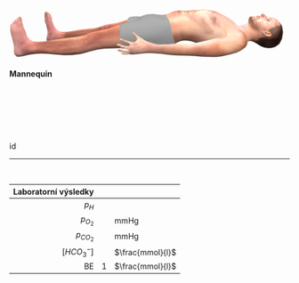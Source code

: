 
<div class="w3-row">
<div class="w3-half w3-large">

<!--bdl-remote-value remoteurl="http://patf-lab06.lf1.cuni.cz:5000/lungsim" interval="10000" id="lungsim" inputs="rate;muscle_pressure;blend_duration;compliance;peep;resistance;run"></bdl-remote-value>
<bdl-remote-value remoteurl="http://patf-lab06.lf1.cuni.cz:5000/cardiohelp" interval="10000" id="cardiohelp" inputs="p_art;p_ven;temp;dot_v"></bdl-remote-value>
<bdl-remote-value remoteurl="http://patf-lab06.lf1.cuni.cz:5000/manequin" interval="10000" id="manequin"></bdl-remote-value-->

![body](body.png)

**Mannequin <bdl-checkbox id="run" default="true" titlemin="STOPPED" titlemax="RUNNING"></bdl-checkbox><br/>**

<bdl-fmi id="idfmi" fpslimit="2" fmuspeed="10" mode="" src="modelECMO_ECMOSimNoReg.js" fminame="modelECMO_ECMOSimNoReg" tolerance="0.000001" starttime="0" fstepsize="1" guid="{1dfd8846-2f82-40f8-8b34-bd76b3a3c1ea}" valuereferences="905971254,905971208,905972945,905972991,905970845,905970846,905970441,905969984,905970885,905973946,905973162,905970848,905972838,100666550,905973350,905974145,905973985,905971304,637535866,905970438,905969981,905970882,905971135" valuelabels="pO2Arteries.partialPressure,pCO2Arteries.partialPressure,pO2Veins.partialPressure,pCO2Veins.partialPressure,Tissue.chemicalSolution.bloodGases.pO2,Tissue.chemicalSolution.bloodGases.pCO2,Veins.chemicalSolution.bloodGases.sO2,Arteries.chemicalSolution.bloodGases.sO2,Tissue.chemicalSolution.bloodGases.sO2,pH_Veins.pH,pH_Arteries.pH,Tissue.chemicalSolution.bloodGases.pH,flowMeasureCardiacOutput.volumeFlowRate,MinuteVolume.SolutionFlow,flowMeasureAlveols.volumeFlowRate,flowMeasureECMO.volumeFlowRate,flowMeasureSweep.volumeFlowRate,pressureArterial.pressure,PressureVeins.pressure,Veins.chemicalSolution.bloodGases.cHCO3,Arteries.chemicalSolution.bloodGases.cHCO3,Tissue.chemicalSolution.bloodGases.cHCO3,pO2_tissue.temperature" inputs="id1,16777223,1,1,0;id2,16777224,1,7998000,0;id3,16777225,1,7998000,0;rate,16777226,1,60,0;id5,16777227,1,1000000,0;id6,16777228,1,1000000,0;id7,16777232,1,1,0;id8,16777233,1,1,0;id9,16777234,1,60000000,0;id10,16777235,1,1,0" inputlabels="Shunts,StarlingLeft,StarlingRight,RR,TV,DV,VAV,RPM,SWEEP,FiO2"></bdl-fmi>

<!--bdl-range id="rate" min="0" max="100" default="7" step="0.5" title="breath rate [1/min]"></bdl-range><br/-->
<div class="w3-hide">
<bdl-range id="blend_duration" min="1" max="10" default="4" step="1" title="how many breaths to change value [1]"></bdl-range><br/>
<bdl-range id="compliance" min="0.5" max="250" default="50" step="0.5" title="Compliance [ml/cmH2O]"></bdl-range><br/>
<bdl-range id="muscle_pressure" min="0" max="100" default="33" title="Muscle Pressure [cmH2O]"></bdl-range><br/>
<bdl-range id="peep" min="4" max="8" default="5" title="Initial pressure [cmH2O]"></bdl-range><br/>
<bdl-range id="resistance" min="8" max="150" default="35" title="Resistance [cmH2O/(l.s)]"></bdl-range><br/>
</div>

<bdl-buttonparams title="1. Set respiration failure" ids="id1,rate,id5,id6" values="0.32,17,500,350"></bdl-buttonparams>

<bdl-range id="id6" title="Death space volume [ml]" min="0" max="2500" default="150" step="10" maxlength="8"></bdl-range>

<bdl-range id="id1" title="Fraction of P-L shunts [0-1]" min="0" max="1" default="0.02" step="0.02" maxlength="8"></bdl-range>id

<hr/>

<bdl-buttonparams title="2. Start compensation mechanism" ids="blend_duration,compliance,muscle_pressure,peep,resistance,rate,id5" values="4,30,14,5,39,51,409"></bdl-buttonparams>


<bdl-range id="rate" min="0" max="100" default="17" step="0.5" title="breath rate [1/min]"></bdl-range><br/>
<bdl-range id="id5" title="Breath volume [ml]" min="100" max="2500" default="500" step="1" maxlength="8" fromid="lungsim" refindex="7"></bdl-range>

<bdl-buttonparams title="Normalize all" ids="id1,id2,id3,rate,id5,id6,id8,id9" values="0.02,1.25,1.25,17,500,150,0,0"></bdl-buttonparams>

</div>
<div class="w3-half">

<div class="w3-khaki w3-xlarge w3-padding w3-margin">

|Laboratorní výsledky | | |
|----:|----:|---|
| $p_H$ |   <bdl-value fromid="idfmi" refindex="10" default="7.12" title="default 7.12"></bdl-value> |
| $p_{O_2}$ |   <bdl-value fromid="idfmi" refindex="2" default="60" title="default 60" convertor="1,133.322"></bdl-value>| mmHg|
| $p_{CO_2}$ |  <bdl-value fromid="idfmi" refindex="3" default="80" title="default 80" convertor="1,133.322"></bdl-value>| mmHg|
| $[HCO_3^-]$ |    <bdl-value fromid="idfmi" refindex="20" default="25" title="default 25"></bdl-value>| $\frac{mmol}{l}$ |
| BE | 1| $\frac{mmol}{l}$ |

</div>
<bdl-sachart fromid="idfmi" refindex="9,3" convertors="1,1,0;1,133.322"></bdl-sachart> 

</div>
</div>
<div class="w3-row">
<div class="w3-third">
<bdl-chartjs-time id="id12" width="390" height="160" fromid="idfmi" labels="Venous sO2, Arterial sO2,Mixed sO2" initialdata="" refindex="6" refvalues="3" convertors="x*100;x*100;x*100"></bdl-chartjs-time>
</div>
<div class="w3-third">
<bdl-chartjs-time id="id13" width="390" height="160" fromid="idfmi" labels="Venous pH,Arterial pH,Mixed pH" initialdata="" refindex="9" refvalues="3"></bdl-chartjs-time>
</div>
<div class="w3-third">
<bdl-chartjs-time id="id14" width="390" height="160" fromid="idfmi" labels="Venous HCO3,Arterial HCO3,Mixed HCO3" initialdata="" refindex="19" refvalues="3" convertors=""></bdl-chartjs-time>
</div></div>

<!--
Kazuistika 1. (Model – akutní stav, snížená alveolární ventilace z plicní obstrukce a snížená difuze plynů z intersticiálního zánětu.)
A. 60-letý pán je přijat do nemocnice s akutním zápalem plic, Dlouholetý kuřák.
Horečka, dušnost
Labolatorní hodnoty:
–         pH   7.12
–         pO2   60 mmHg
–         pCO2   80 mmHg
–         HCO3-     25 mmol/ l
–         BE = 1 mmol/L
Otázka:  O jakou poruchu se jedná?
•          Jaké jsou její pravděpodobné příčiny?
 
B. Pokračování (Model – chronický stav, snížená alveolární ventilace z dlouhodobé plicní obstrukce)
O pár let později, tento muž přichází do vaší ambulance
•          Již několik let sledován pro chronickou bronchitis a emfyzém (COPD)
•          Nepociťuje větší dušnost než obvykle
•          Laboratorní hodnoty:
–         pH   7.32
–         pO2   60 mmHg
–         pCO2   80 mmHg
–         HCO3-     32 mmol/ l
–         BE = 12 mmol/L
Otázka:  O jakou poruchu se jedná?
Jaké jsou její pravděpodobné příčiny? 
-->